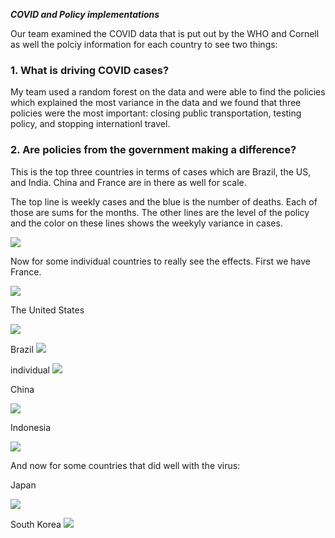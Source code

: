 ***COVID and Policy implementations***

Our team examined the COVID data that is put out by the WHO and Cornell as well
the polciy information for each country to see two things:

### 1. What is driving COVID cases?

My team used a random forest on the data and were able to find the policies which explained the most variance in the data and we found that three policies were the most important: closing public transportation, testing policy, and stopping internationl travel.

### 2. Are policies from the government making a difference?

This is the top three countries in terms of cases which are Brazil, the US, and
India. China and France are in there as well for scale.

The top line is weekly cases and the blue is the number of deaths. Each of those are sums for the months. The other lines are the level of the policy and the color on these lines shows the weekyly variance in cases.

<img src="images/TopFiveOverTime.PNG?raw=true"/>

Now for some individual countries to really see the effects. First we have France.


<img src="images/FranceLines.PNG?raw=true"/>


The United States

<img src="images/USLines.PNG?raw=true"/>

Brazil
<img src="images/BrazilLines.PNG?raw=true"/>

individual
<img src="images/indiaLines.PNG?raw=true"/>

China

<img src="images/ChinaLines.PNG?raw=true"/>

Indonesia

<img src="images/indolines.PNG?raw=true"/>

And now for some countries that did well with the virus:

Japan

<img src="images/JapanLines.PNG?raw=true"/>


South Korea
<img src="images/skLines.PNG?raw=true"/>
